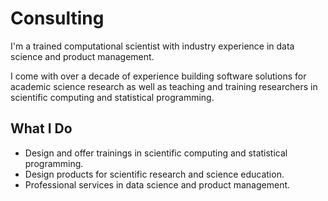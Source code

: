 # Consulting

I'm a trained computational scientist with industry experience in data science and product management.

I come with over a decade of experience building software solutions for academic science research as well as teaching and training researchers in scientific computing and statistical programming.

## What I Do

- Design and offer trainings in scientific computing and statistical programming.
- Design products for scientific research and science education.
- Professional services in data science and product management.
